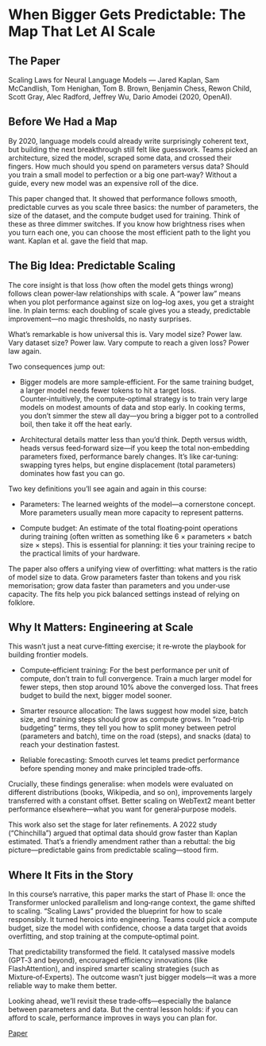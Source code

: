 # When Bigger Gets Predictable: The Map That Let AI Scale

## The Paper

Scaling Laws for Neural Language Models — Jared Kaplan, Sam McCandlish, Tom
Henighan, Tom B. Brown, Benjamin Chess, Rewon Child, Scott Gray, Alec Radford,
Jeffrey Wu, Dario Amodei (2020, OpenAI).

## Before We Had a Map

By 2020, language models could already write surprisingly coherent text, but
building the next breakthrough still felt like guesswork. Teams picked an
architecture, sized the model, scraped some data, and crossed their fingers.
How much should you spend on parameters versus data? Should you train a small
model to perfection or a big one part‑way? Without a guide, every new model was
an expensive roll of the dice.

This paper changed that. It showed that performance follows smooth, predictable
curves as you scale three basics: the number of parameters, the size of the
dataset, and the compute budget used for training. Think of these as three
dimmer switches. If you know how brightness rises when you turn each one, you
can choose the most efficient path to the light you want. Kaplan et al. gave
the field that map.

## The Big Idea: Predictable Scaling

The core insight is that loss (how often the model gets things wrong) follows
clean power‑law relationships with scale. A “power law” means when you plot
performance against size on log–log axes, you get a straight line. In plain
terms: each doubling of scale gives you a steady, predictable improvement—no
magic thresholds, no nasty surprises.

What’s remarkable is how universal this is. Vary model size? Power law. Vary
dataset size? Power law. Vary compute to reach a given loss? Power law again.


Two consequences jump out:

- Bigger models are more sample‑efficient. For the same training budget, a
  larger model needs fewer tokens to hit a target loss. Counter‑intuitively,
  the compute‑optimal strategy is to train very large models on modest amounts
  of data and stop early. In cooking terms, you don’t simmer the stew all
  day—you bring a bigger pot to a controlled boil, then take it off the heat
  early.

- Architectural details matter less than you’d think. Depth versus width, heads
  versus feed‑forward size—if you keep the total non‑embedding parameters
  fixed, performance barely changes. It’s like car‑tuning: swapping tyres helps,
  but engine displacement (total parameters) dominates how fast you can go.

Two key definitions you’ll see again and again in this course:

- Parameters: The learned weights of the model—a cornerstone concept. More
  parameters usually mean more capacity to represent patterns.

- Compute budget: An estimate of the total floating‑point operations during
  training (often written as something like 6 × parameters × batch size ×
  steps). This is essential for planning: it ties your training recipe to the
  practical limits of your hardware.

The paper also offers a unifying view of overfitting: what matters is the ratio
of model size to data. Grow parameters faster than tokens and you risk
memorisation; grow data faster than parameters and you under‑use capacity. The
fits help you pick balanced settings instead of relying on folklore.

## Why It Matters: Engineering at Scale

This wasn’t just a neat curve‑fitting exercise; it re‑wrote the playbook for
building frontier models.

- Compute‑efficient training: For the best performance per unit of compute,
  don’t train to full convergence. Train a much larger model for fewer steps,
  then stop around 10% above the converged loss. That frees budget to build the
  next, bigger model sooner.

- Smarter resource allocation: The laws suggest how model size, batch size, and
  training steps should grow as compute grows. In “road‑trip budgeting” terms,
  they tell you how to split money between petrol (parameters and batch), time
  on the road (steps), and snacks (data) to reach your destination fastest.

- Reliable forecasting: Smooth curves let teams predict performance before
  spending money and make principled trade‑offs.

Crucially, these findings generalise: when models were evaluated on different
distributions (books, Wikipedia, and so on), improvements largely transferred
with a constant offset. Better scaling on WebText2 meant better performance
elsewhere—what you want for general‑purpose models.

This work also set the stage for later refinements. A 2022 study (“Chinchilla”)
argued that optimal data should grow faster than Kaplan estimated. That’s a
friendly amendment rather than a rebuttal: the big picture—predictable gains
from predictable scaling—stood firm.

## Where It Fits in the Story

In this course’s narrative, this paper marks the start of Phase II: once the
Transformer unlocked parallelism and long‑range context, the game shifted to
scaling. “Scaling Laws” provided the blueprint for how to scale responsibly. It
turned heroics into engineering. Teams could pick a compute budget, size the
model with confidence, choose a data target that avoids overfitting, and stop
training at the compute‑optimal point.

That predictability transformed the field. It catalysed massive models (GPT‑3
and beyond), encouraged efficiency innovations (like FlashAttention), and
inspired smarter scaling strategies (such as Mixture‑of‑Experts). The outcome
wasn’t just bigger models—it was a more reliable way to make them better.

Looking ahead, we’ll revisit these trade‑offs—especially the balance between
parameters and data. But the central lesson holds: if you can afford to scale,
performance improves in ways you can plan for.

[Paper](llm_papers_syllabus/Scaling_Laws_Neural_Language_Models_Kaplan_2020.pdf)
